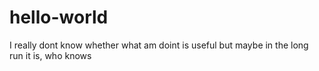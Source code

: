 # hello-world
I really dont know whether what am doint is useful
but maybe in the long run it is, who knows

